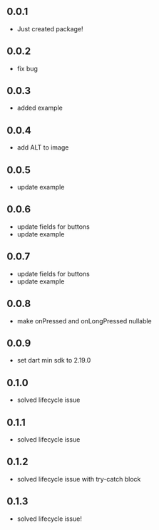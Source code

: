 ## 0.0.1

* Just created package!

## 0.0.2

* fix bug

## 0.0.3

* added example

## 0.0.4

* add ALT to image

## 0.0.5

* update example

## 0.0.6

* update fields for buttons
* update example

## 0.0.7

* update fields for buttons
* update example

## 0.0.8

* make onPressed and onLongPressed nullable

## 0.0.9

* set dart min sdk to 2.19.0

## 0.1.0

* solved lifecycle issue

## 0.1.1

* solved lifecycle issue

## 0.1.2

* solved lifecycle issue with try-catch block

## 0.1.3

* solved lifecycle issue!

